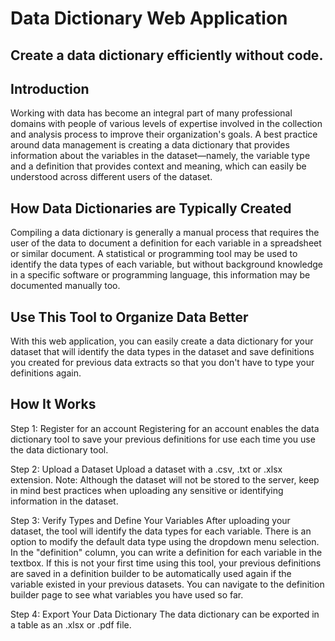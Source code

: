 # Data Dictionary Web Application
## Create a data dictionary efficiently without code.

## Introduction
Working with data has become an integral part of many professional domains with people of various levels of expertise involved in the collection and analysis process to improve their organization's goals. A best practice around data management is creating a data dictionary that provides information about the variables in the dataset—namely, the variable type and a definition that provides context and meaning, which can easily be understood across different users of the dataset.

## How Data Dictionaries are Typically Created
Compiling a data dictionary is generally a manual process that requires the user of the data to document a definition for each variable in a spreadsheet or similar document. A statistical or programming tool may be used to identify the data types of each variable, but without background knowledge in a specific software or programming language, this information may be documented manually too.

## Use This Tool to Organize Data Better
With this web application, you can easily create a data dictionary for your dataset that will identify the data types in the dataset and save definitions you created for previous data extracts so that you don't have to type your definitions again.

## How It Works
Step 1: Register for an account
Registering for an account enables the data dictionary tool to save your previous definitions for use each time you use the data dictionary tool.

Step 2: Upload a Dataset
Upload a dataset with a .csv, .txt or .xlsx extension. Note: Although the dataset will not be stored to the server, keep in mind best practices when uploading any sensitive or identifying information in the dataset.

Step 3: Verify Types and Define Your Variables
After uploading your dataset, the tool will identify the data types for each variable. There is an option to modify the default data type using the dropdown menu selection. In the "definition" column, you can write a definition for each variable in the textbox. If this is not your first time using this tool, your previous definitions are saved in a definition builder to be automatically used again if the variable existed in your previous datasets. You can navigate to the definition builder page to see what variables you have used so far.

Step 4: Export Your Data Dictionary
The data dictionary can be exported in a table as an .xlsx or .pdf file.
